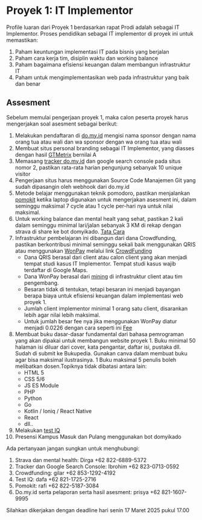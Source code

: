 # Proyek 1: IT Implementor

Profile luaran dari Proyek 1 berdasarkan rapat Prodi adalah sebagai IT Implementor. Proses pendidikan sebagai IT implementor di proyek ini untuk memastikan:
1. Paham keuntungan implementasi IT pada bisnis yang berjalan
2. Paham cara kerja tim, disiplin waktu dan working balance
3. Paham bagaimana efisiensi keuangan dalam membangun infrastruktur IT
4. Paham untuk mengimplementasikan web pada infrastruktur yang baik dan benar

## Assesment

Sebelum memulai pengerjaan proyek 1, maka calon peserta proyek harus mengerjakan soal asesment sebagai berikut:
1. Melakukan pendaftaran di [do.my.id](https://www.do.my.id/) mengisi nama sponsor dengan nama orang tua atau wali dan wa sponsor dengan wa orang tua atau wali
2. Membuat situs personal branding sebagai IT Implementor, yang diasses dengan hasil [GTMetrix](https://gtmetrix.com/) bernilai A
3. Memasang [tracker do.my.id](http://www.do.my.id/tracker/) dan google search console pada situs nomor 2, pastikan rata-rata harian pengunjung sebanyak 10 unique visitor
4. Pengerjaan situs harus menggunakan Source Code Manajemen Git yang sudah dipasangin oleh webhook dari do.my.id
5. Metode belajar menggunakan teknik pomodoro, pastikan menjalankan [pomokit](http://www.do.my.id/pomokit/) ketika laptop digunakan untuk mengerjakan asesment ini, dalam seminggu maksimal 7 cycle atau 1 cycle per-hari nya untuk nilai maksimal.
6. Untuk working balance dan mental healt yang sehat, pastikan 2 kali dalam seminggu minimal lari/jalan sebanyak 3 KM di rekap dengan strava di share ke bot domyikado. [Tata Cara](https://www.do.my.id/mentalhealt-strava/)
8. Infrastruktur pembelajaran ini dibangun dari dana Crowdfunding, pastikan berkontribusi minimal seminggu sekali baik menggunakan QRIS atau menggunakan [WonPay](https://www.do.my.id/mining/) melalui link [CrowdFunding](https://www.do.my.id/crowdfunding/)
   * Dana QRIS berasal dari client atau calon client yang akan menjadi tempat studi kasus IT Implementor. Tempat studi kasus wajib terdaftar di Google Maps.
   * Dana WonPay berasal dari [mining](https://www.do.my.id/mining/) di infrastruktur client atau tim pengembang.
   * Besaran tidak di tentukan, tetapi besaran ini menjadi bayangan berapa biaya untuk efisiensi keuangan dalam implementasi web proyek 1.
   * Jumlah client implementor minimal 1 orang satu client, disarankan lebih agar nilai lebih maksimal.
   * Untuk jumlah besar fee nya jika menggunakan WonPay diatur menjadi 0.0226 dengan cara seperti ini [Fee](https://www.do.my.id/fee-transaction/)
9. Membuat buku dasar-dasar fundamental dari bahasa pemrograman yang akan dipakai untuk membangun website proyek 1. Buku minimal 50 halaman isi diluar dari cover, kata pengantar, daftar isi, pustaka dll. Sudah di submit ke Bukupedia. Gunakan canva dalam membuat buku agar bisa maksimal ilustrasinya. 1 Buku maksimal 5 penulis boleh melibatkan dosen.Topiknya tidak dibatasi antara lain:
   * HTML 5
   * CSS 5/6
   * JS ES Module
   * PHP
   * Python
   * Go
   * Kotlin / Ioniq / React Native
   * React
   * dll..
10. Melakukan [test IQ](http://www.do.my.id/testiq/)
11. Presensi Kampus Masuk dan Pulang menggunakan bot domyikado

Ada pertanyaan jangan sungkan untuk menghubungi:
1. Strava dan mental health: Dirga +62 822-6889-5372
2. Tracker dan Google Search Console: Ibrohim +62 823-0713-0592
3. Crowdfunding: gilar +62 853-1292-4192
4. Test IQ: dafa +62 821-1725-2716
5. Pomokit: rafi +62 822-5187-3084
6. Do.my.id serta pelaporan serta hasil asesment: prisya +62 821-1607-9995

Silahkan dikerjakan dengan deadline hari senin 17 Maret 2025 pukul 17.00

